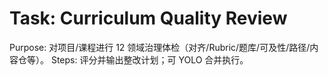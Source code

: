 # Task: Curriculum Quality Review

Purpose: 对项目/课程进行 12 领域治理体检（对齐/Rubric/题库/可及性/路径/内容仓等）。
Steps: 评分并输出整改计划；可 YOLO 合并执行。
